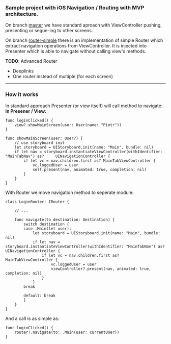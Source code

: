 ### Sample project with iOS Navigation / Routing with MVP architecture.

On branch [master](https://github.com/SparingSoftware/MVP-router "master") we have standard aproach with ViewController pushing, presenting or segue-ing to other screens.

On branch [router-simple](https://github.com/SparingSoftware/MVP-router/tree/simple-router "router-simple") there is an  implementation of simple Router which extract navigation operations from ViewController. It is injected into Presenter which is able to navigate without calling view's methods.

**TODO**: Advanced Router
- Deeplinks
- One router instead of multiple (for each screen)


---

### How it works

In standard approach Presenter (or view itself) will call method to navigate:
**In Presener / View:**
```
func loginClicked() {
	view?.showMainScreen(user: User(name: "Piotr"))
}
```
```
func showMainScreen(user: User?) {
	// use storyboard init
	let storyboard = UIStoryboard.init(name: "Main", bundle: nil)
	if let nav = storyboard.instantiateViewController(withIdentifier: "MainTabNav") as? 	UINavigationController {
		if let vc = nav.children.first as? MainTabViewController {
			vc.loggedUser = user
			self.present(nav, animated: true, completion: nil)
		}
	}
}
```

With Router we move navigation method to seperate module:
```
class LoginRouter: IRouter {

	// ...
	
    func navigate(to destination: Destination) {
        switch destination {
        case .Main(let user):
            let storyboard = UIStoryboard.init(name: "Main", bundle: nil)
            if let nav = storyboard.instantiateViewController(withIdentifier: "MainTabNav") as? UINavigationController {
                if let vc = nav.children.first as? MainTabViewController {
                    vc.loggedUser = user
                    viewController?.present(nav, animated: true, completion: nil)
                }
            }
        break
            
        default: break
        }
    }
}
```
And a call is as simple as:
```
func loginClicked() {
	router?.navigate(to: .Main(user: currentUser))
}
```
